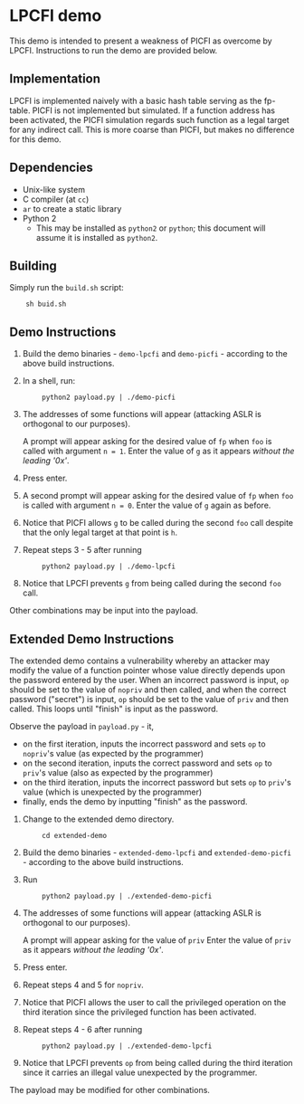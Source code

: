 # LPCFI demo

This demo is intended to present a weakness of PICFI
as overcome by LPCFI. Instructions to run the demo
are provided below.

## Implementation
LPCFI is implemented naively with a basic hash table serving
as the fp-table. PICFI is not implemented but simulated. If
a function address has been activated, the PICFI simulation
regards such function as a legal target for any indirect call.
This is more coarse than PICFI, but makes no difference for
this demo.

## Dependencies
* Unix-like system
* C compiler (at `cc`)
* `ar` to create a static library
* Python 2
  * This may be installed as `python2` or `python`; this
    document will assume it is installed as `python2`.

## Building
Simply run the `build.sh` script:

```
    sh buid.sh
```

## Demo Instructions
1. Build the demo binaries - `demo-lpcfi` and `demo-picfi` -
   according to the above build instructions.

2. In a shell, run:
```
        python2 payload.py | ./demo-picfi
```

3. The addresses of some functions will appear (attacking
   ASLR is orthogonal to our purposes).

   A prompt will appear asking for the desired value of
   `fp` when `foo` is called with argument `n = 1`. Enter
   the value of `g` as it appears *without the leading '0x'*.
4. Press enter.

5. A second prompt will appear asking for the desired value of
   `fp` when `foo` is called with argument `n = 0`. Enter the
   value of `g` again as before.

6. Notice that PICFI allows `g` to be called during the second `foo`
   call despite that the only legal target at that point is `h`.

7. Repeat steps 3 - 5 after running
```
        python2 payload.py | ./demo-lpcfi
```

8. Notice that LPCFI prevents `g` from being called during the second
   `foo` call.

Other combinations may be input into the payload.

## Extended Demo Instructions
The extended demo contains a vulnerability whereby an attacker may
modify the value of a function pointer whose value directly depends
upon the password entered by the user. When an incorrect password is
input, `op` should be set to the value of `nopriv` and then called, and
when the correct password ("secret") is input, `op` should be set to the
value of `priv` and then called. This loops until "finish" is input as the
password.

Observe the payload in `payload.py` - it,
   * on the first iteration, inputs the incorrect password and sets `op`
     to `nopriv`'s value (as expected by the programmer)
   * on the second iteration, inputs the correct password and sets `op` to
     `priv`'s value (also as expected by the programmer)
   * on the third iteration, inputs the incorrect password but sets `op` to
     `priv`'s value (which is unexpected by the programmer)
   * finally, ends the demo by inputting "finish" as the password.

1. Change to the extended demo directory.
```
        cd extended-demo
```

2. Build the demo binaries - `extended-demo-lpcfi` and `extended-demo-picfi` -
   according to the above build instructions.

3. Run
```
        python2 payload.py | ./extended-demo-picfi
```

4. The addresses of some functions will appear (attacking
   ASLR is orthogonal to our purposes).

   A prompt will appear asking for the value of `priv`
   Enter the value of `priv` as it appears
   *without the leading '0x'*.

5. Press enter.

6. Repeat steps 4 and 5 for `nopriv`.

7. Notice that PICFI allows the user to call the privileged operation
   on the third iteration since the privileged function has been
   activated.

8. Repeat steps 4 - 6 after running
```
        python2 payload.py | ./extended-demo-lpcfi
```

9. Notice that LPCFI prevents `op` from being called during the third
   iteration since it carries an illegal value unexpected by the
   programmer.

The payload may be modified for other combinations.

